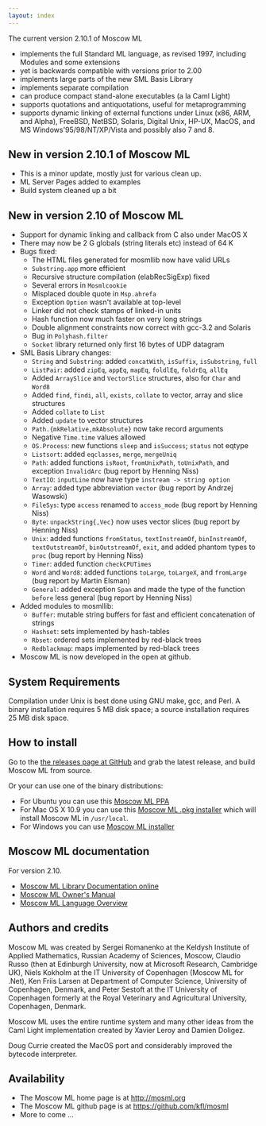 ```yaml
---
layout: index
---
```


The current version 2.10.1 of Moscow ML

  * implements the full Standard ML language, as revised 1997, 
    including Modules and some extensions
  * yet is backwards compatible with versions prior to 2.00
  * implements large parts of the new SML Basis Library
  * implements separate compilation 
  * can produce compact stand-alone executables (a la Caml Light)
  * supports quotations and antiquotations, useful for metaprogramming
  * supports dynamic linking of external functions under Linux (x86, ARM,
    and Alpha), FreeBSD, NetBSD, Solaris, Digital Unix, HP-UX,
    MacOS, and MS Windows'95/98/NT/XP/Vista and possibly also 7 and 8. 

## New in version 2.10.1 of Moscow ML

  * This is a minor update, mostly just for various clean up.
  * ML Server Pages added to examples
  * Build system cleaned up a bit


## New in version 2.10 of Moscow ML

  * Support for dynamic linking and callback from C also under MacOS X
  * There may now be 2 G globals (string literals etc) instead of 64 K
  * Bugs fixed:
    * The HTML files generated for mosmllib now have valid URLs
    * `Substring.app` more efficient
    * Recursive structure compilation (elabRecSigExp) fixed
    * Several errors in `Mosmlcookie`
    * Misplaced double quote in `Msp.ahrefa` 
    * Exception `Option` wasn't available at top-level
    * Linker did not check stamps of linked-in units
    * Hash function now much faster on very long strings
    * Double alignment constraints now correct with gcc-3.2 and Solaris
    * Bug in `Polyhash.filter`
    * `Socket` library returned only first 16 bytes of UDP datagram
  * SML Basis Library changes:
    * `String` and `Substring`: added `concatWith`, `isSuffix`, `isSubstring`, `full`
    * `ListPair`: added `zipEq`, `appEq`, `mapEq`, `foldlEq`, `foldrEq`, `allEq`
    * Added `ArraySlice` and `VectorSlice` structures, also for `Char` and `Word8`
    * Added `find`, `findi`, `all`, `exists`, `collate` to vector, array and 
      slice structures
    * Added `collate` to `List`
    * Added `update` to vector structures
    * `Path.{mkRelative,mkAbsolute}` now take record arguments
    * Negative `Time.time` values allowed
    * `OS.Process`: new functions `sleep` and `isSuccess`; `status` not eqtype
    * `Listsort`: added `eqclasses`, `merge`, `mergeUniq`
    * `Path`: added functions `isRoot`, `fromUnixPath`, `toUnixPath`, and
      exception `InvalidArc` (bug report by Henning Niss)
    * `TextIO`: `inputLine` now have type `instream -> string option`
    * `Array`: added type abbreviation `vector` (bug report by Andrzej
      Wasowski)
    * `FileSys`: type `access` renamed to `access_mode` (bug report by
      Henning Niss)
    * `Byte`: `unpackString{,Vec}` now uses vector slices (bug report by
      Henning Niss)
    * `Unix`: added functions `fromStatus`, `textInstreamOf`, `binInstreamOf`,
      `textOutstreamOf`, `binOutstreamOf`, `exit`, and added phantom types
      to `proc` (bug report by Henning Niss)
    * `Timer`: added function `checkCPUTimes`
    * `Word` and `Word8`: added functions `toLarge`, `toLargeX`, and `fromLarge`
      (bug report by Martin Elsman)
    * `General`: added exception `Span` and made the type of the function
      `before` less general (bug report by Henning Niss)
  * Added modules to mosmllib:
    * `Buffer`: mutable string buffers for fast and efficient
      concatenation of strings
    * `Hashset`: sets implemented by hash-tables
    * `Rbset`: ordered sets implemented by red-black trees
    * `Redblackmap`: maps implemented by red-black trees
  * Moscow ML is now developed in the open at github.


## System Requirements

Compilation under Unix is best done using GNU make, gcc, and Perl.  A
binary installation requires 5 MB disk space; a source installation
requires 25 MB disk space.

## How to install

Go to the [the releases page at GitHub](https://github.com/kfl/mosml/releases) and grab the latest release, and build Moscow ML from source.

Or your can use one of the binary distributions:

  * For Ubuntu you can use this [Moscow ML PPA](https://launchpad.net/~kflarsen/+archive/ubuntu/mosml)
  * For Mac OS X 10.9 you can use this [Moscow ML .pkg installer](https://github.com/kfl/mosml/releases/download/ver-2.10.1/mosml-2.10.1.pkg) which will install Moscow ML in `/usr/local`.
  * For Windows you can use [Moscow ML installer](https://github.com/kfl/mosml/releases/download/ver-2.10.1/mosml-setup-2.10.1.exe)


## Moscow ML documentation

For version 2.10.

  * [Moscow ML Library Documentation online](mosmllib)
  * [Moscow ML Owner's Manual](manual.pdf)
  * [Moscow ML Language Overview](mosmlref.pdf)


## Authors and credits

Moscow ML was created by Sergei Romanenko at the Keldysh Institute of Applied Mathematics, Russian Academy of Sciences, Moscow, Claudio Russo (then at Edinburgh University, now at Microsoft Research, Cambridge UK), Niels Kokholm at the IT University of Copenhagen (Moscow ML for .Net), Ken Friis Larsen at Department of Computer Science, University of Copenhagen, Denmark, and Peter Sestoft at the IT University of Copenhagen formerly at the Royal Veterinary and Agricultural University, Copenhagen, Denmark.

Moscow ML uses the entire runtime system and many other ideas from the Caml Light implementation created by Xavier Leroy and Damien Doligez.

Doug Currie created the MacOS port and considerably improved the bytecode interpreter.

## Availability


  * The Moscow ML home page is at <http://mosml.org>
  * The Moscow ML github page is at <https://github.com/kfl/mosml>
  * More to come ...
